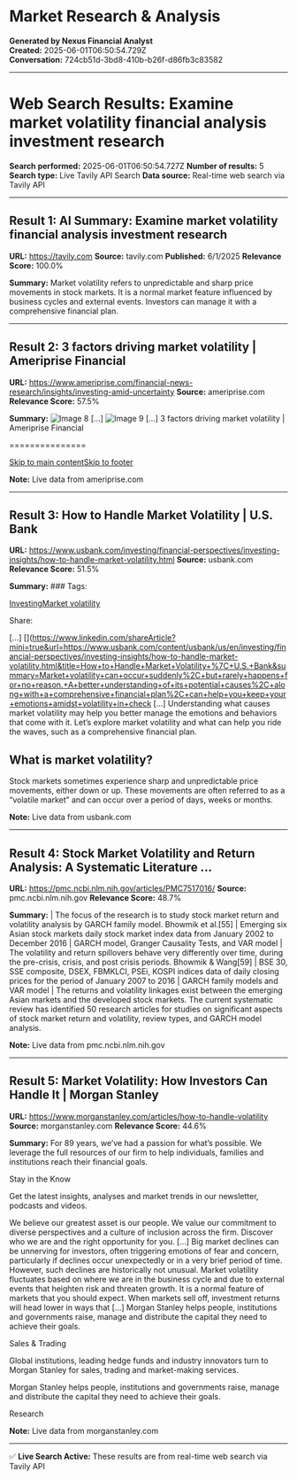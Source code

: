 # Market Research & Analysis

**Generated by Nexus Financial Analyst**  
**Created:** 2025-06-01T06:50:54.729Z  
**Conversation:** 724cb51d-3bd8-410b-b26f-d86fb3c83582

---

# Web Search Results: Examine market volatility financial analysis investment research

**Search performed:** 2025-06-01T06:50:54.727Z
**Number of results:** 5
**Search type:** Live Tavily API Search
**Data source:** Real-time web search via Tavily API

---

## Result 1: AI Summary: Examine market volatility financial analysis investment research

**URL:** https://tavily.com
**Source:** tavily.com
**Published:** 6/1/2025
**Relevance Score:** 100.0%

**Summary:** Market volatility refers to unpredictable and sharp price movements in stock markets. It is a normal market feature influenced by business cycles and external events. Investors can manage it with a comprehensive financial plan.


---

## Result 2: 3 factors driving market volatility | Ameriprise Financial

**URL:** https://www.ameriprise.com/financial-news-research/insights/investing-amid-uncertainty
**Source:** ameriprise.com
**Relevance Score:** 57.5%

**Summary:** ![Image 8](https://bat.bing.com/action/0?ti=23005974&Ver=2&mid=bda1a6fd-ad1a-4db0-a144-81d4adfa04a6&bo=1&sid=0e2556203eaf11f085f2afedaaa9ff69&vid=0e2cfcf03eaf11f09dab65a079f6a67b&vids=1&msclkid=N&pi=918639831&lg=en-US&sw=800&sh=600&sc=24&tl=3%20factors%20driving%20market%20volatility%20%7C%20Ameriprise%20Financial&p=https%3A%2F%2Fwww.ameriprise.com%2Ffinancial-news-research%2Finsights%2Finvesting-amid-uncertainty&r=&lt=820&evt=pageLoad&sv=1&cdb=AQET&rn=575741) [...] ![Image 9](https://bat.bing.com/action/0?ti=23004516&Ver=2&mid=b26ccbc4-2c2a-455f-babf-630363935741&bo=1&sid=0e2556203eaf11f085f2afedaaa9ff69&vid=0e2cfcf03eaf11f09dab65a079f6a67b&vids=0&msclkid=N&pi=918639831&lg=en-US&sw=800&sh=600&sc=24&tl=3%20factors%20driving%20market%20volatility%20%7C%20Ameriprise%20Financial&p=https%3A%2F%2Fwww.ameriprise.com%2Ffinancial-news-research%2Finsights%2Finvesting-amid-uncertainty&r=&lt=820&evt=pageLoad&sv=1&cdb=AQET&rn=802017) [...] 3 factors driving market volatility | Ameriprise Financial

===============

[Skip to main content](https://www.ameriprise.com/financial-news-research/insights/investing-amid-uncertainty#main)[Skip to footer](https://www.ameriprise.com/financial-news-research/insights/investing-amid-uncertainty#footer)

**Note:** Live data from ameriprise.com

---

## Result 3: How to Handle Market Volatility | U.S. Bank

**URL:** https://www.usbank.com/investing/financial-perspectives/investing-insights/how-to-handle-market-volatility.html
**Source:** usbank.com
**Relevance Score:** 51.5%

**Summary:** ### Tags:

[Investing](https://www.usbank.com/wealth-management/financial-perspectives/browse-all.topic-Investing.start-0.html)[Market volatility](https://www.usbank.com/wealth-management/financial-perspectives/browse-all.topic-Market%20volatility.start-0.html)

Share:

[](https://www.facebook.com/sharer/sharer.php?u=https%3A%2F%2Fwww.usbank.com%2Fcontent%2Fusbank%2Fus%2Fen%2Finvesting%2Ffinancial-perspectives%2Finvesting-insights%2Fhow-to-handle-market-volatility.html) [...] [](https://www.linkedin.com/shareArticle?mini=true&url=https://www.usbank.com/content/usbank/us/en/investing/financial-perspectives/investing-insights/how-to-handle-market-volatility.html&title=How+to+Handle+Market+Volatility+%7C+U.S.+Bank&summary=Market+volatility+can+occur+suddenly%2C+but+rarely+happens+for+no+reason.+A+better+understanding+of+its+potential+causes%2C+along+with+a+comprehensive+financial+plan%2C+can+help+you+keep+your+emotions+amidst+volatility+in+check [...] Understanding what causes market volatility may help you better manage the emotions and behaviors that come with it. Let’s explore market volatility and what can help you ride the waves, such as a comprehensive financial plan.

What is market volatility?
--------------------------

Stock markets sometimes experience sharp and unpredictable price movements, either down or up. These movements are often referred to as a “volatile market” and can occur over a period of days, weeks or months.

**Note:** Live data from usbank.com

---

## Result 4: Stock Market Volatility and Return Analysis: A Systematic Literature ...

**URL:** https://pmc.ncbi.nlm.nih.gov/articles/PMC7517016/
**Source:** pmc.ncbi.nlm.nih.gov
**Relevance Score:** 48.7%

**Summary:** | The focus of the research is to study stock market return and volatility analysis by GARCH family model. Bhowmik et al.[55] | Emerging six Asian stock markets daily stock market index data from January 2002 to December 2016 | GARCH model, Granger Causality Tests, and VAR model | The volatility and return spillovers behave very differently over time, during the pre-crisis, crisis, and post crisis periods. Bhowmik & Wang[59] | BSE 30, SSE composite, DSEX, FBMKLCI, PSEi, KOSPI indices data of daily closing prices for the period of January 2007 to 2016 | GARCH family models and VAR model | The returns and volatility linkages exist between the emerging Asian markets and the developed stock markets. The current systematic review has identified 50 research articles for studies on significant aspects of stock market return and volatility, review types, and GARCH model analysis.

**Note:** Live data from pmc.ncbi.nlm.nih.gov

---

## Result 5: Market Volatility: How Investors Can Handle It | Morgan Stanley

**URL:** https://www.morganstanley.com/articles/how-to-handle-volatility
**Source:** morganstanley.com
**Relevance Score:** 44.6%

**Summary:** For 89 years, we’ve had a passion for what’s possible. We leverage the full resources of our firm to help individuals, families and institutions reach their financial goals.

Stay in the Know

Get the latest insights, analyses and market trends in our newsletter, podcasts and videos.

We believe our greatest asset is our people. We value our commitment to diverse perspectives and a culture of inclusion across the firm. Discover who we are and the right opportunity for you. [...] Big market declines can be unnerving for investors, often triggering emotions of fear and concern, particularly if declines occur unexpectedly or in a very brief period of time. However, such declines are historically not unusual. Market volatility fluctuates based on where we are in the business cycle and due to external events that heighten risk and threaten growth. It is a normal feature of markets that you should expect. When markets sell off, investment returns will head lower in ways that [...] Morgan Stanley helps people, institutions and governments raise, manage and distribute the capital they need to achieve their goals.

Sales & Trading

Global institutions, leading hedge funds and industry innovators turn to Morgan Stanley for sales, trading and market-making services.

Morgan Stanley helps people, institutions and governments raise, manage and distribute the capital they need to achieve their goals.

Research

**Note:** Live data from morganstanley.com

---


✅ **Live Search Active:** These results are from real-time web search via Tavily API
